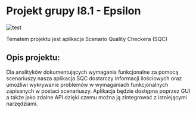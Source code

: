 # Projekt grupy I8.1 - Epsilon 
![test](https://github.com/maciejwawrzyniak24/IO-projekt/actions/workflows/ci.yml/badge.svg)

Tematem projektu jest aplikacja Scenario Quality Checkera (SQC)
## Opis projektu:
Dla analityków dokumentujących wymagania funkcjonalne za pomocą scenariuszy nasza aplikacja SQC dostarczy informacji ilościowych oraz umożliwi wykrywanie problemów w wymaganiach funkcjonalnych zapisanych w postaci scenariuszy. Aplikacja będzie dostępna poprzez GUI a także jako zdalne API dzięki czemu można ją zintegrować z istniejącymi narzędziami.

